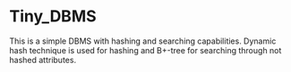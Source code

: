 # Tiny_DBMS

This is a simple DBMS with hashing and searching capabilities. Dynamic hash technique is used for hashing and B+-tree for searching through not hashed attributes.
